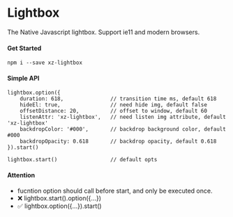 # Lightbox

The Native Javascript lightbox.
Support ie11 and modern browsers.

#### Get Started

```
npm i --save xz-lightbox
```
#### Simple API

```
lightbox.option({
    duration: 618,               // transition time ms, default 618
    hideEl: true,                // need hide img, default false
    offsetDistance: 20,          // offset to window, default 60
    listenAttr: 'xz-lightbox',   // need listen img attribute, default 'xz-lightbox'
    backdropColor: '#000',       // backdrop background color, default #000
    backdropOpacity: 0.618       // backdrop opacity, default 0.618
}).start()

lightbox.start()                 // default opts
```
#### Attention
* fucntion option should call before start, and only be executed once.
* ❌  lightbox.start().option({...})
* ✅  lightbox.option({...}).start()